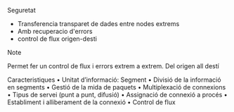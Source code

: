Seguretat
- Transferencia transparet de dades entre nodes extrems
- Amb recuperacio d'errors 
- control de flux origen-desti
>[!note]
>Permet fer un control de flux i errors extrem a extrem. Del origen all destí

Caracteristiques
	• Unitat d’informació: Segment
	• Divisió de la informació en segments
	• Gestió de la mida de paquets
	• Multiplexació de connexions
	• Tipus de servei (punt a punt, difusió)
	• Assignació de connexió a procés
	• Establiment i alliberament de la connexió
	• Control de flux

